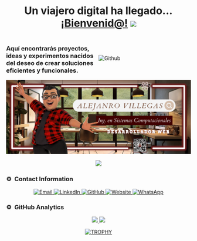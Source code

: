 <div align="center">
<h1 align="center">Un viajero digital ha llegado... <a href="https://www.alejandrovillegas.net/">¡Bienvenid@!</a> <img src="https://media.giphy.com/media/hvRJCLFzcasrR4ia7z/giphy.gif" width="35"></h1>
</div>

<div style="display: flex; align-items: center;">
  <div style="flex: 1;">
    <h3>Aquí encontrarás proyectos, ideas y experimentos nacidos del deseo de crear soluciones eficientes y funcionales.</h3>
  </div>
  <div style="flex: 1;">
    <img width="100%" align="right" alt="Github" src="https://raw.githubusercontent.com/onimur/.github/master/.resources/git-header.svg" />
  </div>
</div>

<img src="./Banner.png">
<p align="center">
  <a href="https://skillicons.dev">
    <img src="https://skillicons.dev/icons?i=html,css,js,php,mysql,sqlite,react,vite,nodejs,npm,postman,bootstrap,sass,less,styledcomponents,jquery,redux,git,github,vscode,powershell,windows" />
  </a>
</p>

### ⚙️ &nbsp;Contact Information

<p align="center">
  <a href="mailto:contact@alejandrovillegas.net">
    <img src="https://img.shields.io/badge/email-contact%40alejandrovillegas.net-blue.svg?style=for-the-badge&logo=gmail&logoColor=white" alt="Email" />
  </a>
  <a href="https://www.linkedin.com/in/alejandro-cisneros-villegas">
    <img src="https://img.shields.io/badge/linkedin-%2300acee.svg?style=for-the-badge&logo=linkedin&logoColor=white" alt="LinkedIn" />
  </a>
  <a href="https://github.com/alejandrovillegas">
    <img src="https://img.shields.io/badge/github-%23121011.svg?style=for-the-badge&logo=github&logoColor=white" alt="GitHub" />
  </a>
  <a href="https://www.alejandrovillegas.net">
    <img src="https://img.shields.io/badge/website-alejandrovillegas.net-%2300b2ff.svg?style=for-the-badge&logo=internet-explorer&logoColor=white" alt="Website" />
  </a>
  <a href="https://wa.me/525529002158">
    <img src="https://img.shields.io/badge/whatsapp-%2304CC52.svg?style=for-the-badge&logo=whatsapp&logoColor=white" alt="WhatsApp" />
  </a>
</p>

### ⚙️ &nbsp;GitHub Analytics

<p align="center">
<a href="https://github.com/AlejandroCisnerosVillegas">
  <img height="180em" src="https://github-readme-stats-eight-theta.vercel.app/api?username=AlejandroCisnerosVillegas&show_icons=true&theme=algolia&include_all_commits=true&count_private=true"/>
  <img height="180em" src="https://github-readme-stats-eight-theta.vercel.app/api/top-langs/?username=AlejandroCisnerosVillegas&layout=compact&langs_count=8&theme=algolia"/>
</a>
</p>

<p align="center">
<div align="center">
  <a href="https://github.com/ryo-ma/github-profile-trophy">
    <img src="https://github-profile-trophy.vercel.app/?username=AlejandroCisnerosVillegas&theme=radical&row=1&column=7&margin-h=15&margin-w=5&no-bg=true" alt="TROPHY" />
  </a>
</div>
</p>        
<!--
**AlejandroCisnerosVillegas/AlejandroCisnerosVillegas** is a ✨ _special_ ✨ repository because its `README.md` (this file) appears on your GitHub profile.

Here are some ideas to get you started:

- 🔭 I’m currently working on ...
- 🌱 I’m currently learning ...
- 👯 I’m looking to collaborate on ...
- 🤔 I’m looking for help with ...
- 💬 Ask me about ...
- 📫 How to reach me: ...
- 😄 Pronouns: ...
- ⚡ Fun fact: ...
  -->

